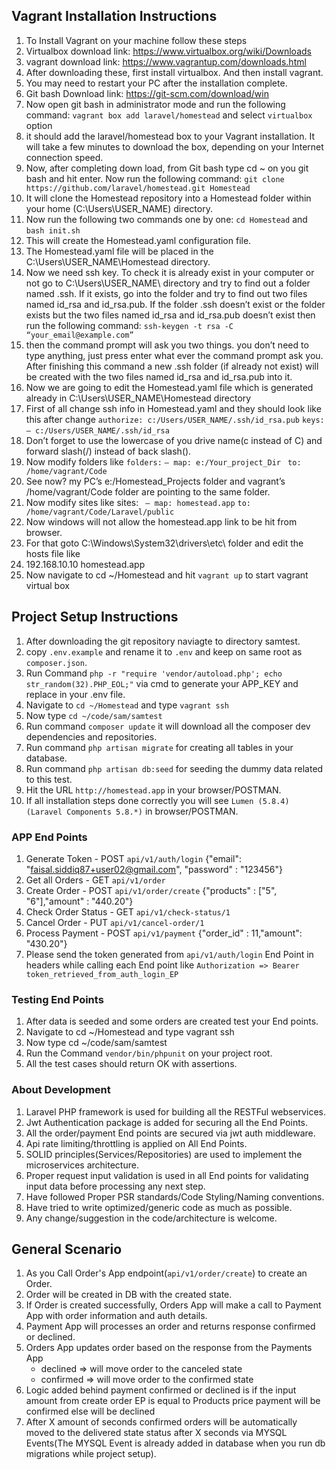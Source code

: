 ## Vagrant Installation Instructions

1. To Install Vagrant on your machine follow these steps
2. Virtualbox download link: https://www.virtualbox.org/wiki/Downloads
3. vagrant download link: https://www.vagrantup.com/downloads.html
4. After downloading these, first install virtualbox. And then install vagrant. 
5. You may need to restart your PC after the installation complete.
6. Git bash Download link: https://git-scm.com/download/win
7. Now open git bash in administrator mode and run the following command: `vagrant box add laravel/homestead` and select `virtualbox` option
8. it should add the laravel/homestead box to your Vagrant installation. It will take a few minutes to download the box, depending on your Internet connection speed.
9. Now, after completing down load, from Git bash type cd ~ on you git bash and hit enter. Now run the following command:
`git clone https://github.com/laravel/homestead.git Homestead`
10. It will clone the Homestead repository into a Homestead folder within your home (C:\Users\USER_NAME) directory.
11. Now run the following two commands one by one: `cd Homestead` and `bash init.sh`
12. This will create the Homestead.yaml configuration file. 
13. The Homestead.yaml file will be placed in the C:\Users\USER_NAME\Homestead directory.
14. Now we need ssh key. To check it is already exist in your computer or not go to C:\Users\USER_NAME\ directory and try to find out a folder named .ssh. If it exists, go into the folder and try to find out two files named id_rsa and id_rsa.pub. If the folder .ssh doesn’t exist or the folder exists but the two files named id_rsa and id_rsa.pub doesn’t exist then run the following command:
`ssh-keygen -t rsa -C “your_email@example.com”`
15. then the command prompt will ask you two things. you don’t need to type anything, just press enter what ever the command prompt ask you. After finishing this command a new .ssh folder (if already not exist) will be created with the two files named id_rsa and id_rsa.pub into it.
16. Now we are going to edit the Homestead.yaml file which is generated already in  C:\Users\USER_NAME\Homestead directory
17. First of all change ssh info in Homestead.yaml and they should look like this after change
`authorize: c:/Users/USER_NAME/.ssh/id_rsa.pub`
`keys:`
 `— c:/Users/USER_NAME/.ssh/id_rsa`
18. Don’t forget to use the lowercase of you drive name(c instead of C) and forward slash(/) instead of back slash(\). 
19. Now modify folders like
`folders:`
 `— map: e:/Your_project_Dir`
` to: /home/vagrant/Code`
20. See now? my PC’s e:/Homestead_Projects folder and vagrant’s /home/vagrant/Code folder are pointing to the same folder.
21. Now modify sites like
sites:
` — map: homestead.app`
 `to: /home/vagrant/Code/Laravel/public`
22. Now windows will not allow the homestead.app link to be hit from browser. 
23. For that goto C:\Windows\System32\drivers\etc\ folder and edit the hosts file like
24. 192.168.10.10 homestead.app
25. Now navigate to cd ~/Homestead and hit `vagrant up` to start vagrant virtual box

## Project Setup Instructions

1. After downloading the git repository naviagte to directory samtest.
2. copy `.env.example` and rename it to `.env` and keep on same root as `composer.json`.
3. Run Command `php -r "require 'vendor/autoload.php'; echo str_random(32).PHP_EOL;"` via cmd to generate your APP_KEY and replace in your .env file.
4. Navigate to `cd ~/Homestead` and type `vagrant ssh`
5. Now type `cd ~/code/sam/samtest`
4. Run command `composer update` it will download all the composer dev dependencies and repositories.
5. Run command `php artisan migrate` for creating all tables in your database.
6. Run command `php artisan db:seed` for seeding the dummy data related to this test.
7. Hit the URL `http://homestead.app` in your browser/POSTMAN.
9. If all installation steps done correctly you will see `Lumen (5.8.4) (Laravel Components 5.8.*)` in browser/POSTMAN.

### APP End Points

1. Generate Token - POST `api/v1/auth/login` {"email": "faisal.siddiq87+user02@gmail.com", "password" : "123456"}
2. Get all Orders - GET `api/v1/order`
3. Create Order   - POST `api/v1/order/create` {"products" : ["5", "6"],"amount" : "440.20"}
4. Check Order Status - GET `api/v1/check-status/1`
5. Cancel Order - PUT `api/v1/cancel-order/1`
6. Process Payment - POST `api/v1/payment` {"order_id" : 11,"amount": "430.20"}
7. Please send the token generated from `api/v1/auth/login` End Point in headers while calling each End point like
`Authorization => Bearer token_retrieved_from_auth_login_EP`

### Testing End Points

1. After data is seeded and some orders are created test your End points.
2. Navigate to cd ~/Homestead and type vagrant ssh
3. Now type cd ~/code/sam/samtest
4. Run the Command `vendor/bin/phpunit` on your project root.
5. All the test cases should return OK with assertions.

### About Development

1. Laravel PHP framework is used for building all the RESTFul webservices.
2. Jwt Authentication package is added for securing all the End Points.
3. All the order/payment End points are secured via jwt auth middleware.
4. Api rate limiting/throttling is applied on All End Points.
5. SOLID principles(Services/Repositories) are used to implement the microservices architecture.
6. Proper request input validation is used in all End points for validating input data before processing any next step.
7. Have followed Proper PSR standards/Code Styling/Naming conventions.
8. Have tried to write optimized/generic code as much as possible.
9. Any change/suggestion in the code/architecture is welcome.

## General Scenario 

1. As you Call Order's App endpoint(`api/v1/order/create`) to create an Order.
2. Order will be created in DB with the created state.
3. If Order is created successfully, Orders App will make a call to Payment App with order information and auth details.
4. Payment App will processes an order and returns response confirmed or declined.
5. Orders App updates order based on the response from the Payments App
   * declined ⇒ will move order to the canceled state
   * confirmed ⇒ will move order to the confirmed state
6. Logic added behind payment confirmed or declined is if the input amount from create order EP is equal to Products price payment will be confirmed else will be declined
7. After X amount of seconds confirmed orders will be automatically moved to the delivered state status after X seconds via MYSQL Events(The MYSQL Event is already added in database when you run db migrations while project setup).

